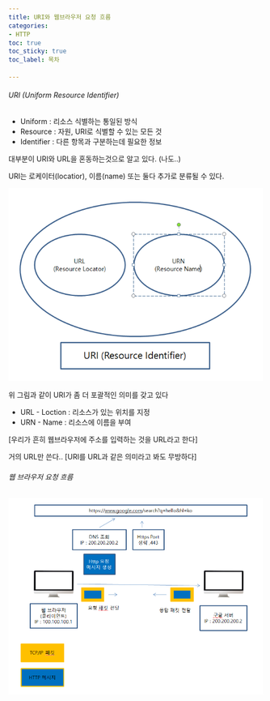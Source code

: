 ```yaml
---
title: URI와 웹브라우저 요청 흐름
categories:
- HTTP
toc: true
toc_sticky: true
toc_label: 목차

---
```


###### URI (Uniform Resource Identifier)

* Uniform : 리소스 식별하는 통일된 방식
* Resource : 자원, URI로 식별할 수 있는 모든 것
* Identifier : 다른 항목과 구분하는데 필요한 정보

대부분이 URI와 URL을 혼동하는것으로 알고 있다. (나도..)

URI는 로케이터(locatior), 이름(name) 또는 둘다 추가로 분류될 수 있다.



![image-20210103113352728](../../assets/images/2021-01-03-http-1/image-20210103113352728.png)



위 그림과 같이 URI가 좀 더 포괄적인 의미를 갖고 있다

* URL - Loction : 리소스가 있는 위치를 지정
* URN - Name : 리소스에 이름을 부여

[우리가 흔히 웹브라우저에 주소를 입력하는 것을 URL라고 한다]

거의 URL만 쓴다.. [URI를 URL과 같은 의미라고 봐도 무방하다]



###### 웹 브라우저 요청 흐름

![image-20210103120438811](../../assets/images/2021-01-03-http-1/image-20210103120438811.png)